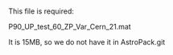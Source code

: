#

This file is required:

P90_UP_test_60_ZP_Var_Cern_21.mat

It is 15MB, so we do not have it in AstroPack.git

